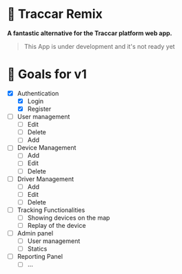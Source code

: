 # 🚀 Traccar Remix

<b> A fantastic alternative for the Traccar platform web app.</b>

> This App is under development and it's not ready yet

# 📒 Goals for v1

- [X] Authentication
  - [X] Login
  - [X] Register
- [ ] User management
  - [ ] Edit
  - [ ] Delete
  - [ ] Add
- [ ] Device Management
  - [ ] Add
  - [ ] Edit
  - [ ] Delete
- [ ] Driver Management
  - [ ] Add
  - [ ] Edit
  - [ ] Delete
- [ ] Tracking Functionalities
  - [ ] Showing devices on the map
  - [ ] Replay of the device
- [ ] Admin panel
  - [ ] User management
  - [ ] Statics
- [ ] Reporting Panel
  - [ ] ...
